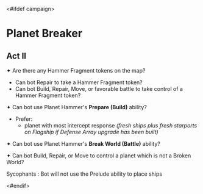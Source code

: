 <#ifdef campaign>
# Planet Breaker

## Act II

✦ Are there any Hammer Fragment tokens on the map?

- Can bot Repair to take a Hammer Fragment token?
- Can bot Build, Repair, Move, or favorable battle to take control of a Hammer Fragment token?

✦ Can bot use Planet Hammer's **Prepare (Build)** ability?

- Prefer:
	- planet with most intercept response *(fresh ships plus fresh starports on Flagship if Defense Array upgrade has been built)*

✦ Can bot use Planet Hammer's **Break World (Battle)** ability?

<!-- TODO: guidance on "favorable" planet hammer usage -->

✦ Can bot Build, Repair, or Move to control a planet which is not a Broken World?

Sycophants
: Bot will not use the Prelude ability to place ships

<div class="pagebreak"> </div>
<#endif>
